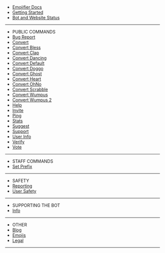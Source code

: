 - [Emojifier Docs](/)
- [Getting Started](getting-started.md)
- [Bot and Website Status](status.md)

---
- PUBLIC COMMANDS
- [Bug Report](all/bugreport.md)
- [Convert](all/convert.md)
- [Convert Bless](all/convertbless.md)
- [Convert Clap](all/convertclap.md)
- [Convert Dancing](all/convertdancing.md)
- [Convert Default](all/convertdefault.md)
- [Convert Doggo](all/convertdoggo.md)
- [Convert Ghost](all/convertghost.md)
- [Convert Heart](all/convertheart.md)
- [Convert OhNo](all/convertohno.md)
- [Convert Scrabble](all/convertscrabble.md)
- [Convert Wumpus](all/convertwumpus.md)
- [Convert Wumpus 2](all/convertwumpus2.md)
- [Help](all/help.md)
- [Invite](all/invite.md)
- [Ping](all/ping.md)
- [Stats](all/stats.md)
- [Suggest](all/suggest.md)
- [Support](all/support.md)
- [User Info](all/userinfo.md)
- [Verify](all/verify.md)
- [Vote](all/vote.md)

---

- STAFF COMMANDS
- [Set Prefix](staff/setprefix.md)

---

- SAFETY
- [Reporting](safety/reporting.md)
- [User Safety](safety/usersafety.md)

---
- SUPPORTING THE BOT
- [Info](supporting/info.md)

---
- OTHER
- [Blog](other/blog.md)
- [Emojis](other/servers.md)
- [Legal](other/legal.md)

---
